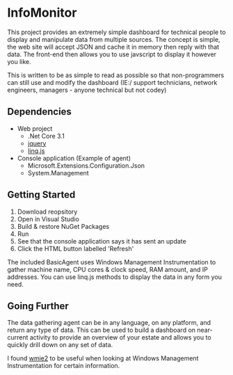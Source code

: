 # InfoMonitor
This project provides an extremely simple dashboard for technical people to display and manipulate data from multiple sources. The concept is simple, the web site will accept JSON and cache it in memory then reply with that data. The front-end then allows you to use javscript to display it however you like.

This is written to be as simple to read as possible so that non-programmers can still use and modify the dashboard (IE:/ support technicians, network engineers, managers - anyone technical but not codey)

## Dependencies
* Web project
  * .Net Core 3.1
  * [jquery](https://github.com/jquery/jquery) 
  * [linq.js](https://github.com/mihaifm/linq)
* Console application (Example of agent)
  * Microsoft.Extensions.Configuration.Json
  * System.Management

## Getting Started
1. Download reopsitory
2. Open in Visual Studio
3. Build & restore NuGet Packages
4. Run
5. See that the console application says it has sent an update
6. Click the HTML button labelled 'Refresh'

The included BasicAgent uses Windows Management Instrumentation to gather machine name, CPU cores & clock speed, RAM amount, and IP addresses. You can use linq.js methods to display the data in any form you need.

## Going Further
The data gathering agent can be in any language, on any platform, and return any type of data. This can be used to build a dashboard on near-current activity to provide an overview of your estate and allows you to quickly drill down on any set of data.

I found [wmie2](https://github.com/vinaypamnani/wmie2) to be useful when looking at Windows Management Instrumentation for certain information.